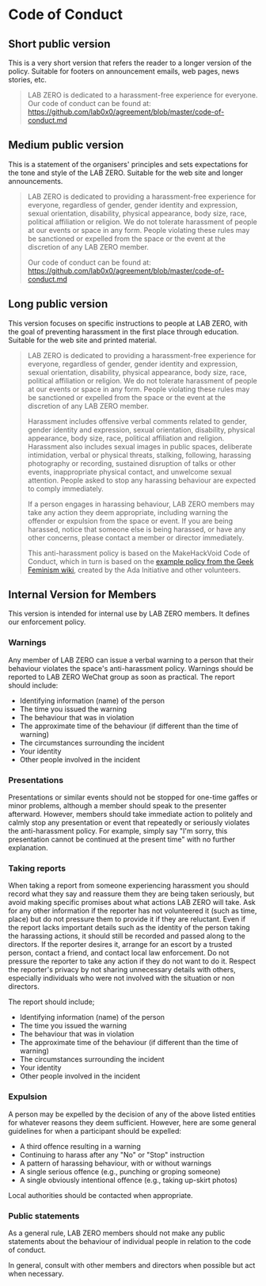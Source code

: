 # Code of Conduct

## Short public version

This is a very short version that refers the reader to a longer version
of the policy. Suitable for footers on announcement emails, web pages,
news stories, etc.

> LAB ZERO is dedicated to a harassment-free experience
> for everyone. Our code of conduct can be found at:
> https://github.com/lab0x0/agreement/blob/master/code-of-conduct.md

## Medium public version

This is a statement of the organisers' principles and sets expectations
for the tone and style of the LAB ZERO. Suitable for the web site and
longer announcements.

> LAB ZERO is dedicated to providing a harassment-free experience
> for everyone, regardless of gender, gender identity and expression,
> sexual orientation, disability, physical appearance, body size,
> race, political affiliation or religion. We do not tolerate harassment
> of people at our events or space in any form. People violating these
> rules may be sanctioned or expelled from the space or the event at the
> discretion of any LAB ZERO member.
> 
> Our code of conduct can be found at:
> https://github.com/lab0x0/agreement/blob/master/code-of-conduct.md

## Long public version

This version focuses on specific instructions to people at LAB ZERO,
with the goal of preventing harassment in the first place through
education. Suitable for the web site and printed material.

> LAB ZERO is dedicated to providing a harassment-free experience
> for everyone, regardless of gender, gender identity and expression,
> sexual orientation, disability, physical appearance, body size,
> race, political affiliation or religion. We do not tolerate harassment
> of people at our events or space in any form. People violating these
> rules may be sanctioned or expelled from the space or the event at the
> discretion of any LAB ZERO member.
> 
> Harassment includes offensive verbal comments related to gender,
> gender identity and expression, sexual orientation, disability,
> physical appearance, body size, race, political affiliation and
> religion. Harassment also includes sexual images in public spaces,
> deliberate intimidation, verbal or physical threats, stalking, following,
> harassing photography or recording, sustained disruption of talks or
> other events, inappropriate physical contact, and unwelcome sexual
> attention. People asked to stop any harassing behaviour are expected to
> comply immediately.
> 
> If a person engages in harassing behaviour, LAB ZERO members may
> take any action they deem appropriate, including warning the offender
> or expulsion from the space or event. If you are being harassed,
> notice that someone else is being harassed, or have any other
> concerns, please contact a member or director immediately.
> 
> This anti-harassment policy is based on the MakeHackVoid Code of
> Conduct, which in turn is based on the [example policy from the Geek
> Feminism wiki](http://geekfeminism.wikia.com/wiki/Conference_anti-harassment), created by the Ada Initiative and other volunteers.

## Internal Version for Members

This version is intended for internal use by LAB ZERO members. It
defines our enforcement policy.

### Warnings

Any member of LAB ZERO can issue a verbal warning to a person that
their behaviour violates the space's anti-harassment policy. Warnings
should be reported to LAB ZERO WeChat group as soon
as practical. The report should include:

* Identifying information (name) of the person
* The time you issued the warning
* The behaviour that was in violation
* The approximate time of the behaviour (if different than the time of warning)
* The circumstances surrounding the incident
* Your identity
* Other people involved in the incident

### Presentations

Presentations or similar events should not be stopped for one-time gaffes
or minor problems, although a member should speak to the presenter
afterward. However, members should take immediate action to politely
and calmly stop any presentation or event that repeatedly or seriously
violates the anti-harassment policy. For example, simply say "I'm sorry,
this presentation cannot be continued at the present time" with no
further explanation.

### Taking reports

When taking a report from someone experiencing harassment you should
record what they say and reassure them they are being taken seriously,
but avoid making specific promises about what actions LAB ZERO will
take. Ask for any other information if the reporter has not volunteered
it (such as time, place) but do not pressure them to provide it if they
are reluctant. Even if the report lacks important details such as the
identity of the person taking the harassing actions, it should still be
recorded and passed along to the directors. If the reporter desires it,
arrange for an escort by a trusted person, contact a friend, and contact
local law enforcement. Do not pressure the reporter to take any action if
they do not want to do it. Respect the reporter's privacy by not sharing
unnecessary details with others, especially individuals who were not
involved with the situation or non directors.

The report should include;

* Identifying information (name) of the person
* The time you issued the warning
* The behaviour that was in violation
* The approximate time of the behaviour (if different than the time of warning)
* The circumstances surrounding the incident
* Your identity
* Other people involved in the incident

### Expulsion

A person may be expelled by the decision of any of the above listed
entities for whatever reasons they deem sufficient. However, here are
some general guidelines for when a participant should be expelled:

* A third offence resulting in a warning
* Continuing to harass after any "No" or "Stop" instruction
* A pattern of harassing behaviour, with or without warnings
* A single serious offence (e.g., punching or groping someone)
* A single obviously intentional offence (e.g., taking up-skirt photos)

Local authorities should be contacted when appropriate.

### Public statements

As a general rule, LAB ZERO members should not make any public
statements about the behaviour of individual people in relation to the
code of conduct.

In general, consult with other members and directors when possible but
act when necessary.

